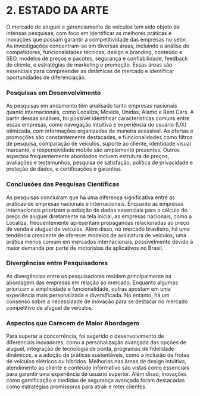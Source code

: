 # 2. ESTADO DA ARTE


O mercado de aluguel e gerenciamento de veículos tem sido objeto de intensas pesquisas, com foco em identificar as melhores práticas e inovações que possam garantir a competitividade das empresas no setor. As investigações concentram-se em diversas áreas, incluindo a análise de competidores, funcionalidades técnicas, design e branding, conteúdo e SEO, modelos de preços e pacotes, segurança e confiabilidade, feedback do cliente, e estratégias de marketing e promoção. Essas áreas são essenciais para compreender as dinâmicas de mercado e identificar oportunidades de diferenciação.

### Pesquisas em Desenvolvimento

As pesquisas em andamento têm analisado tanto empresas nacionais quanto internacionais, como Localiza, Movida, Unidas, Alamo e Rent Cars. A partir dessas análises, foi possível identificar características comuns entre essas empresas, como navegação intuitiva e experiência do usuário (UX) otimizada, com informações organizadas de maneira acessível. As ofertas e promoções são constantemente destacadas, e funcionalidades como filtros de pesquisa, comparação de veículos, suporte ao cliente, identidade visual marcante, e responsividade mobile são amplamente presentes. Outros aspectos frequentemente abordados incluem estrutura de preços, avaliações e testemunhos, pesquisa de satisfação, política de privacidade e proteção de dados, e certificações e garantias.

### Conclusões das Pesquisas Científicas

As pesquisas concluíram que há uma diferença significativa entre as práticas de empresas nacionais e internacionais. Enquanto as empresas internacionais priorizam a exibição de dados essenciais para o cálculo do preço de aluguel diretamente na tela inicial, as empresas nacionais, como a Localiza, frequentemente apresentam propagandas relacionadas ao preço de venda e aluguel de veículos. Além disso, no mercado brasileiro, há uma tendência crescente de oferecer modelos de assinatura de veículos, uma prática menos comum em mercados internacionais, possivelmente devido à maior demanda por parte de motoristas de aplicativos no Brasil.

### Divergências entre Pesquisadores

As divergências entre os pesquisadores residem principalmente na abordagem das empresas em relação ao mercado. Enquanto algumas priorizam a simplicidade e funcionalidade, outras apostam em uma experiência mais personalizada e diversificada. No entanto, há um consenso sobre a necessidade de inovação para se destacar no mercado competitivo de aluguel de veículos.

### Aspectos que Carecem de Maior Abordagem

Para superar a concorrência, foi sugerido o desenvolvimento de diferenciais inovadores, como a personalização avançada das opções de aluguel, integração de tecnologia de ponta, programas de fidelidade dinâmicos, e a adoção de práticas sustentáveis, como a inclusão de frotas de veículos elétricos ou híbridos. Melhorias nas áreas de design intuitivo, atendimento ao cliente e conteúdo informativo são vistas como essenciais para garantir uma experiência de usuário superior. Além disso, inovações como gamificação e medidas de segurança avançada foram destacadas como estratégias promissoras para atrair e reter clientes.















